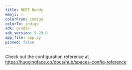 ```yaml
---
title: NEET Buddy
emoji: 📉
colorFrom: indigo
colorTo: indigo
sdk: gradio
sdk_version: 5.29.0
app_file: app.py
pinned: false
---
```


Check out the configuration reference at https://huggingface.co/docs/hub/spaces-config-reference
